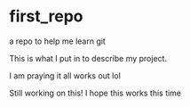 # first_repo
a repo to help me learn git

This is what I put in to describe my project. 

I am praying it all works out lol

Still working on this! I hope this works this time
